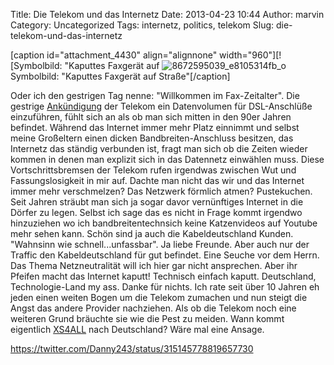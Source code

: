 Title: Die Telekom und das Internetz
Date: 2013-04-23 10:44
Author: marvin
Category: Uncategorized
Tags: internetz, politics, telekom
Slug: die-telekom-und-das-internetz

[caption id="attachment\_4430" align="alignnone"
width="960"][![Symbolbild: "Kaputtes Faxgerät auf
![8672595039_e8105314fb_o]({filename}/images/8672595039_e8105314fb_o.jpg)
Symbolbild: "Kaputtes Faxgerät auf Straße"[/caption]

Oder ich den gestrigen Tag nenne: "Willkommen im Fax-Zeitalter". Die
gestrige
[Ankündigung](https://netzpolitik.org/2013/deutsche-telekom-etabliert-2-klassen-netz-mit-datenschnellspur/)
der Telekom ein Datenvolumen für DSL-Anschlüße einzuführen, fühlt sich
an als ob man sich mitten in den 90er Jahren befindet. Während das
Internet immer mehr Platz einnimmt und selbst meine Großeltern einen
dicken Bandbreiten-Anschluss besitzen, das Internetz das ständig
verbunden ist, fragt man sich ob die Zeiten wieder kommen in denen man
explizit sich in das Datennetz einwählen muss. Diese Vortschrittsbremsen
der Telekom rufen irgendwas zwischen Wut und Fassungslosigkeit in mir
auf. Dachte man nicht das wir und das Internet immer mehr verschmelzen?
Das Netzwerk förmlich atmen? Pustekuchen. Seit Jahren sträubt man sich
ja sogar davor vernünftiges Internet in die Dörfer zu legen. Selbst ich
sage das es nicht in Frage kommt irgendwo hinzuziehen wo ich
bandbreitentechnsich keine Katzenvideos auf Youtube mehr sehen kann.
Schön sind ja auch die Kabeldeutschland Kunden. "Wahnsinn wie
schnell...unfassbar". Ja liebe Freunde. Aber auch nur der Traffic den
Kabeldeutschland für gut befindet. Eine Seuche vor dem Herrn. Das Thema
Netzneutralität will ich hier gar nicht ansprechen. Aber ihr Pfeifen
macht das Internet kaputt! Technisch einfach kaputt. Deutschland,
Technologie-Land my ass. Danke für nichts. Ich rate seit über 10 Jahren
eh jeden einen weiten Bogen um die Telekom zumachen und nun steigt die
Angst das andere Provider nachziehen. Als ob die Telekom noch eine
weiteren Grund bräuchte sie wie die Pest zu meiden. Wann kommt
eigentlich [XS4ALL](https://de.wikipedia.org/wiki/XS4ALL) nach
Deutschland? Wäre mal eine Ansage.

https://twitter.com/Danny243/status/315145778819657730

